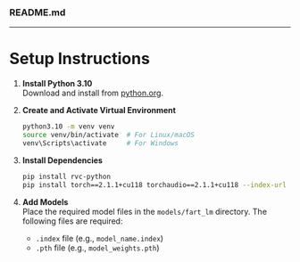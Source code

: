 ### README.md

---

# **Setup Instructions**

1. **Install Python 3.10**  
   Download and install from [python.org](https://www.python.org/downloads/).

2. **Create and Activate Virtual Environment**
   ```bash
   python3.10 -m venv venv
   source venv/bin/activate  # For Linux/macOS
   venv\Scripts\activate     # For Windows
   ```

3. **Install Dependencies**
   ```bash
   pip install rvc-python
   pip install torch==2.1.1+cu118 torchaudio==2.1.1+cu118 --index-url https://download.pytorch.org/whl/cu118
   ```

4. **Add Models**  
   Place the required model files in the `models/fart_lm` directory. The following files are required:
   - `.index` file (e.g., `model_name.index`)
   - `.pth` file (e.g., `model_weights.pth`)